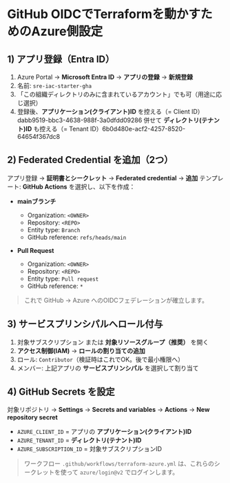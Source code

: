 # GitHub OIDCでTerraformを動かすためのAzure側設定

## 1) アプリ登録（Entra ID）

1. Azure Portal → **Microsoft Entra ID** → **アプリの登録** → **新規登録**
2. 名前: `sre-iac-starter-gha`
3. 「この組織ディレクトリのみに含まれているアカウント」でも可（用途に応じ選択）
4. 登録後、**アプリケーション(クライアント)ID** を控える（= Client ID） dabb9519-bbc3-4638-988f-3a0dfdd09286
   併せて **ディレクトリ(テナント)ID** も控える（= Tenant ID）6b0d480e-acf2-4257-8520-64654f367dc8

## 2) Federated Credential を追加（2つ）

アプリ登録 → **証明書とシークレット** → **Federated credential** → **追加**
テンプレート: **GitHub Actions** を選択し、以下を作成：

- **mainブランチ**
  - Organization: `<OWNER>`
  - Repository: `<REPO>`
  - Entity type: `Branch`
  - GitHub reference: `refs/heads/main`

- **Pull Request**
  - Organization: `<OWNER>`
  - Repository: `<REPO>`
  - Entity type: `Pull request`
  - GitHub reference: `*`

> これで GitHub → Azure へのOIDCフェデレーションが確立します。

## 3) サービスプリンシパルへロール付与

1. 対象サブスクリプション または **対象リソースグループ（推奨）** を開く
2. **アクセス制御(IAM)** → **ロールの割り当ての追加**
3. ロール: `Contributor`（検証時はこれでOK。後で最小権限へ）
4. メンバー: 上記アプリの **サービスプリンシパル** を選択して割り当て

## 4) GitHub Secrets を設定

対象リポジトリ → **Settings** → **Secrets and variables** → **Actions** → **New repository secret**

- `AZURE_CLIENT_ID` = アプリの **アプリケーション(クライアント)ID**
- `AZURE_TENANT_ID` = **ディレクトリ(テナント)ID**
- `AZURE_SUBSCRIPTION_ID` = 対象サブスクリプションID

> ワークフロー `.github/workflows/terraform-azure.yml` は、これらのシークレットを使って `azure/login@v2` でログインします。
